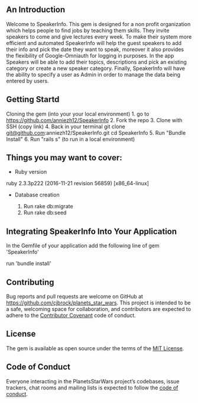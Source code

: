 ## An Introduction

Welcome to SpeakerInfo. This gem is designed for a non profit organization which helps people to find jobs by teaching them skills. They invite speakers to come and give lectures every week. To make their system more efficient and automated SpeakerInfo  will help the guest speakers to add their info and pick the date they want to speak, moreover it also provides the flexibility of Google-Omniauth for logging in purposes. In the app Speakers will be able to add their topics, descriptions and pick an existing category or create a new speaker category. Finally, SpeakerInfo will have the ability to specify a user as Admin in order to manage the data being entered by users.

## Getting Startd

Cloning the gem (into your your local environment)
     1. go to https://github.com/anniezh12/SpeakerInfo
     2. Fork the repo
     3. Clone with SSH (copy link)
     4. Back in your terminal
         git clone git@github.com:anniezh12/SpeakerInfo.git
         cd SpeakerInfo
     5. Run "Bundle Install"
     6. Run "rails s" (to run in a local environment)

## Things you may want to cover:

* Ruby version

ruby 2.3.3p222 (2016-11-21 revision 56859) [x86_64-linux]

* Database creation

     1. Run rake db:migrate
     2. Run rake db:seed   

## Integrating SpeakerInfo Into Your Application

In the Gemfile of your application add the following line of
  gem 'SpeakerInfo'


run 'bundle install'

## Contributing

Bug reports and pull requests are welcome on GitHub at https://github.com/cjbrock/planets_star_wars. This project is intended to be a safe, welcoming space for collaboration, and contributors are expected to adhere to the [Contributor Covenant](http://contributor-covenant.org) code of conduct.

## License

The gem is available as open source under the terms of the [MIT License](http://opensource.org/licenses/MIT).

## Code of Conduct

Everyone interacting in the PlanetsStarWars project’s codebases, issue trackers, chat rooms and mailing lists is expected to follow the [code of conduct](https://github.com/cjbrock/planets_star_wars/blob/master/CODE_OF_CONDUCT.md).
